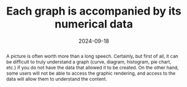 ---
N: '12'
Rubrique: Contents
title: Each graph is accompanied by its numerical data
abstract: A picture is often worth more than a long speech. Certainly, but first of all, it can be difficult to truly understand a graph (curve, diagram, histogram, pie chart, etc.) if you do not have the data that allowed it to be created. On the other hand, some users will not be able to access the graphic rendering, and access to the data will allow them to understand the content.
categories: ["Images and media"]
agrege: O4012-E008
opquast: '4 012'
indiceebook: '8'
description: "Rule n° 008"
before: "007"
weight: "008"
after: "009"
actif: '1'
layout: rules
date: 2024-09-18
tags: ["Accessibility", ""]
objectif: ["Enable or improve the understanding of the graph.", "Facilitate data sharing.", "Improve the accessibility of content to people with disabilities. ", "Improve the way content is taken into account by search engines and indexing tools."]
Meo: ["For each graph representing numerical data (curve, diagram, histogram, pie chart, etc.):
<ul>
<li>Display in a structured way, in the immediate context of the graph, all the numerical data it represents, for example in the form of a data table.</li>
<li>Or provide in the immediate context of the graphic a link to content of the same type.
</li>
</ul>
"]
Controle: ["Check the presence, for each graph, of structured content indicating all the numerical data it represents, or of a link to a page providing them."]
epubcheck: 
ace: 
humancheck: true
Source: ["Opquast"]
Referentiel: [""]
Steps: ["Conception", "Editorial"]
---